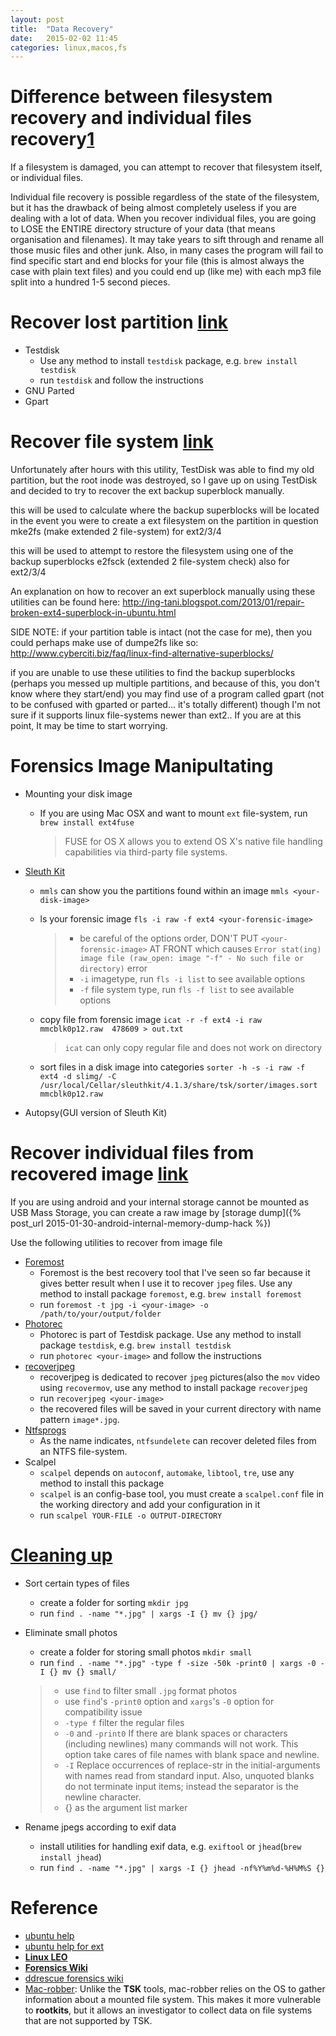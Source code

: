 ```yaml
---
layout: post
title:  "Data Recovery"
date:   2015-02-02 11:45
categories: linux,macos,fs
---
```


# Difference between filesystem recovery and individual files recovery[1][difference_askubutun]

If a filesystem is damaged, you can attempt to recover that filesystem itself, or individual files. 

Individual file recovery is possible regardless of the state of the filesystem, but it has the drawback of being almost completely useless if you are dealing with a lot of data. When you recover individual files, you are going to LOSE the ENTIRE directory structure of your data (that means organisation and filenames). It may take years to sift through and rename all those music files and other junk. Also, in many cases the program will fail to find specific start and end blocks for your file (this is almost always the case with plain text files) and you could end up (like me) with each mp3 file split into a hundred 1-5 second pieces.

[difference_askubutun]: http://askubuntu.com/questions/533496/accidentally-formatted-ext4-partition

# Recover lost partition [link](https://help.ubuntu.com/community/DataRecovery#Lost_Partition)

* Testdisk
    - Use any method to install `testdisk` package, e.g. `brew install testdisk`
    - run `testdisk` and follow the instructions
* GNU Parted
* Gpart

# Recover file system [link](http://askubuntu.com/questions/533496/accidentally-formatted-ext4-partition)

Unfortunately after hours with this utility, TestDisk was able to find my old partition, but the root inode was destroyed, so I gave up on using TestDisk and decided to try to recover the ext backup superblock manually.

this will be used to calculate where the backup superblocks will be located in the event you were to create a ext filesystem on the partition in question mke2fs (make extended 2 file-system) for ext2/3/4

this will be used to attempt to restore the filesystem using one of the backup superblocks e2fsck (extended 2 file-system check) also for ext2/3/4

An explanation on how to recover an ext superblock manually using these utilities can be found here: http://ing-tani.blogspot.com/2013/01/repair-broken-ext4-superblock-in-ubuntu.html

SIDE NOTE: if your partition table is intact (not the case for me), then you could perhaps make use of dumpe2fs like so: http://www.cyberciti.biz/faq/linux-find-alternative-superblocks/

if you are unable to use these utilities to find the backup superblocks (perhaps you messed up multiple partitions, and because of this, you don't know where they start/end) you may find use of a program called gpart (not to be confused with gparted or parted... it's totally different) though I'm not sure if it supports linux file-systems newer than ext2.. If you are at this point, It may be time to start worrying.


# Forensics Image Manipultating

* Mounting your disk image
    - If you are using Mac OSX and want to mount `ext` file-system, run `brew install ext4fuse`

        > FUSE for OS X allows you to extend OS X's native file handling capabilities via third-party file systems. 
* [Sleuth Kit](https://help.ubuntu.com/community/DataRecovery#Sleuth_Kit_and_Autopsy)
    - `mmls` can show you the partitions found within an image `mmls <your-disk-image>`
    - ls your forensic image `fls -i raw -f ext4 <your-forensic-image>`

        > * be careful of the options order, DON'T PUT `<your-forensic-image>` AT FRONT which causes `Error stat(ing) image file (raw_open: image "-f" - No such file or directory)` error
        > * `-i` imagetype, run `fls -i list` to see available options
        > * `-f` file system type, run `fls -f list` to see available options
    - copy file from forensic image `icat -r -f ext4 -i raw mmcblk0p12.raw  478609 > out.txt`

        > `icat` can only copy regular file and does not work on directory
    - sort files in a disk image into categories `sorter -h -s -i raw -f ext4 -d slimg/ -C /usr/local/Cellar/sleuthkit/4.1.3/share/tsk/sorter/images.sort mmcblk0p12.raw `
* Autopsy(GUI version of Sleuth Kit)


# Recover individual files from recovered image [link](https://help.ubuntu.com/community/DataRecovery#Extract_individual_files_from_recovered_image)

If you are using android and your internal storage cannot be mounted as USB Mass Storage, you can create a raw image by [storage dump]({% post_url 2015-01-30-android-internal-memory-dump-hack %})

Use the following utilities to recover from image file

* [Foremost](https://help.ubuntu.com/community/DataRecovery#Foremost)
    - Foremost is the best recovery tool that I've seen so far because it gives better result when I use it to recover `jpeg` files. Use any method to install package `foremost`, e.g. `brew install foremost`
    - run `foremost -t jpg -i <your-image> -o /path/to/your/output/folder`
* [Photorec](https://help.ubuntu.com/community/DataRecovery#Photorec)
    - Photorec is part of Testdisk package. Use any method to install package `testdisk`, e.g. `brew install testdisk`
    - run `photorec <your-image>` and follow the instructions
* [recoverjpeg](https://help.ubuntu.com/community/DataRecovery#recoverjpeg)
    - recoverjpeg is dedicated to recover `jpeg` pictures(also the `mov` video using `recovermov`, use any method to install package `recoverjpeg`
    - run `recoverjpeg <your-image>`
    - the recovered files will be saved in your current directory with name pattern `image*.jpg`.
* [Ntfsprogs](https://help.ubuntu.com/community/DataRecovery#Ntfsprogs)
    - As the name indicates, `ntfsundelete` can recover deleted files from an NTFS file-system.
* Scalpel
    - `scalpel` depends on `autoconf`, `automake`, `libtool`, `tre`, use any method to install this package
    - `scalpel` is an config-base tool, you must create a `scalpel.conf` file in the working directory and add your configuration in it
    - run `scalpel YOUR-FILE -o OUTPUT-DIRECTORY`


# [Cleaning up](https://help.ubuntu.com/community/DataRecovery#Cleaning_up)

* Sort certain types of files
    - create a folder for sorting `mkdir jpg`
    - run `find . -name "*.jpg" | xargs -I {} mv {} jpg/`
* Eliminate small photos
    - create a folder for storing small photos `mkdir small`
    - run `find . -name "*.jpg" -type f -size -50k -print0 | xargs -0 -I {} mv {} small/`

    > * use `find` to filter small `.jpg` format photos
    > * use `find`'s `-print0` option and `xargs`'s `-0` option for compatibility issue
    > * `-type f` filter the regular files
    > * `-0` and `-print0` If there are blank spaces or characters (including newlines) many commands will not work. This option take cares of file names with blank space and newline.
    > * `-I` Replace occurrences of replace-str in the initial-arguments with names read from standard input. Also, unquoted blanks do not terminate input items; instead the separator is the newline character.
    > * {} as the argument list marker
* Rename jpegs according to exif data
    - install utilities for handling exif data, e.g. `exiftool` or `jhead`(`brew install jhead`)
    - run `find . -name "*.jpg" | xargs -I {} jhead -nf%Y%m%d-%H%M%S {}`

# Reference

* [ubuntu help](https://help.ubuntu.com/community/DataRecovery)
* [ubuntu help for ext](http://askubuntu.com/questions/533496/accidentally-formatted-ext4-partition)
* [**Linux LEO**](http://www.linuxleo.com/)
* [**Forensics Wiki**](http://forensicswiki.org/wiki/Main_Page)
* [ddrescue forensics wiki](http://www.forensicswiki.org/wiki/Ddrescue)
* [Mac-robber](http://wiki.sleuthkit.org/index.php?title=Mac-robber): Unlike the **TSK** tools, mac-robber relies on the OS to gather information about a mounted file system. This makes it more vulnerable to **rootkits**, but it allows an investigator to collect data on file systems that are not supported by TSK.